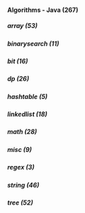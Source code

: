 ####  Algorithms - Java (267)
##### array (53)
##### binarysearch (11)
##### bit (16)
##### dp (26)
##### hashtable (5)
##### linkedlist (18)
##### math (28)
##### misc (9)
##### regex (3)
##### string (46)
##### tree (52)
